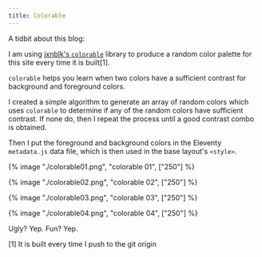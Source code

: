 ```yaml
---
title: Colorable
---
```


A tidbit about this blog:

I am using <a href="https://github.com/jxnblk/colorable">jxnblk's `colorable`</a>
library to produce a random color palette for this site every time it is built[1].

`colorable` helps you learn when two colors have a sufficient contrast for
background and foreground colors.

I created a simple algorithm to generate an array of random colors which
uses `colorable` to determine if any of the random colors have sufficient
contrast. If none do, then I repeat the process until a good contrast
combo is obtained.

Then I put the foreground and background colors in the Eleventy `metadata.js`
data file, which is then used in the base layout's `<style>`.

{% image "./colorable01.png", "colorable 01", ["250"] %}

{% image "./colorable02.png", "colorable 02", ["250"] %}

{% image "./colorable03.png", "colorable 03", ["250"] %}

{% image "./colorable04.png", "colorable 04", ["250"] %}

Ugly? Yep. Fun? Yep.

[1] It is built every time I push to the git origin